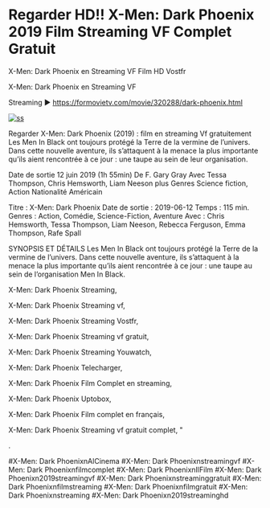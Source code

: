 # Regarder HD!! X-Men: Dark Phoenix 2019 Film Streaming VF Complet Gratuit
X-Men: Dark Phoenix en Streaming VF Film HD Vostfr

X-Men: Dark Phoenix en Streaming VF

Streaming ► https://formovietv.com/movie/320288/dark-phoenix.html

<a href="https://formovietv.com/movie/320288/dark-phoenix.html"><img src="https://i.imgur.com/yZ7wtMX.png" alt="ss"></a>

Regarder X-Men: Dark Phoenix (2019) : film en streaming Vf gratuitement Les Men In Black ont toujours protégé la Terre de la vermine de l’univers. Dans cette nouvelle aventure, ils s’attaquent à la menace la plus importante qu’ils aient rencontrée à ce jour : une taupe au sein de leur organisation.

Date de sortie 12 juin 2019 (1h 55min) De F. Gary Gray Avec Tessa Thompson, Chris Hemsworth, Liam Neeson plus Genres Science fiction, Action Nationalité Américain

Titre : X-Men: Dark Phoenix Date de sortie : 2019-06-12 Temps : 115 min. Genres : Action, Comédie, Science-Fiction, Aventure Avec : Chris Hemsworth, Tessa Thompson, Liam Neeson, Rebecca Ferguson, Emma Thompson, Rafe Spall

SYNOPSIS ET DÉTAILS Les Men In Black ont toujours protégé la Terre de la vermine de l’univers. Dans cette nouvelle aventure, ils s’attaquent à la menace la plus importante qu’ils aient rencontrée à ce jour : une taupe au sein de l’organisation Men In Black.

X-Men: Dark Phoenix Streaming,

X-Men: Dark Phoenix Streaming vf,

X-Men: Dark Phoenix Streaming Vostfr,

X-Men: Dark Phoenix Streaming vf gratuit,

X-Men: Dark Phoenix Streaming Youwatch,

X-Men: Dark Phoenix Telecharger,

X-Men: Dark Phoenix Film Complet en streaming,

X-Men: Dark Phoenix Uptobox,

X-Men: Dark Phoenix Film complet en français,

X-Men: Dark Phoenix Streaming vf gratuit complet, "

.

#X-Men: Dark PhoenixnAlCinema #X-Men: Dark Phoenixnstreamingvf #X-Men: Dark Phoenixnfilmcomplet #X-Men: Dark PhoenixnIlFilm #X-Men: Dark Phoenixn2019streamingvf #X-Men: Dark Phoenixnstreaminggratuit #X-Men: Dark Phoenixnfilmstreaming #X-Men: Dark Phoenixnfilmgratuit #X-Men: Dark Phoenixnstreaming #X-Men: Dark Phoenixn2019streaminghd
